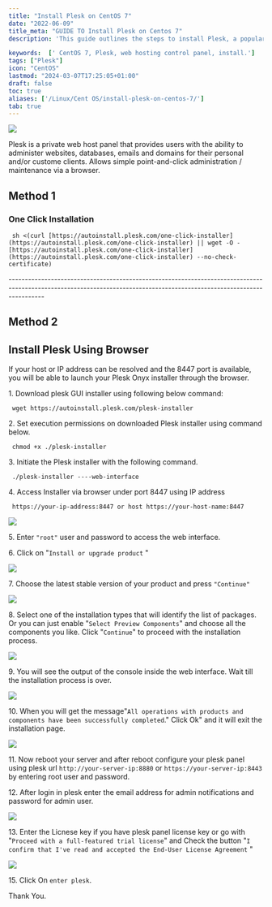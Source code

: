 ```yaml
---
title: "Install Plesk on CentOS 7"
date: "2022-06-09"
title_meta: "GUIDE TO Install Plesk on Centos 7"
description: 'This guide outlines the steps to install Plesk, a popular web hosting control panel, on your CentOS 7 system. Plesk provides a user-friendly interface for managing websites, databases, email accounts, and other web hosting aspects..'

keywords:  [' CentOS 7, Plesk, web hosting control panel, install.']
tags: ["Plesk"]
icon: "CentOS"
lastmod: "2024-03-07T17:25:05+01:00"
draft: false
toc: true
aliases: ['/Linux/Cent OS/install-plesk-on-centos-7/']
tab: true
---
```


![](images/Install-Plesk-on-CentOS-7-1024x576.png)

Plesk is a private web host panel that provides users with the ability to administer websites, databases, emails and domains for their personal and/or custome clients. Allows simple point-and-click administration / maintenance via a browser.

## **Method 1**

### One Click Installation

```
 sh <(curl [https://autoinstall.plesk.com/one-click-installer](https://autoinstall.plesk.com/one-click-installer) || wget -O - [https://autoinstall.plesk.com/one-click-installer](https://autoinstall.plesk.com/one-click-installer) --no-check-certificate) 
```

\-----------------------------------------------------------------------------------------------------------------------------------------------------------------------

## **Method** 2

## Install Plesk Using Browser

If your host or IP address can be resolved and the 8447 port is available, you will be able to launch your Plesk Onyx installer through the browser.

1\. Download plesk GUI installer using following below command:

```
 wget https://autoinstall.plesk.com/plesk-installer 
```

2\. Set execution permissions on downloaded Plesk installer using command below.

```
 chmod +x ./plesk-installer 
```

3\. Initiate the Plesk installer with the following command.

```
 ./plesk-installer ----web-interface 
```

4\. Access Installer via browser under port 8447 using IP address

```
 https://your-ip-address:8447 or host https://your-host-name:8447 
```

![](images/Screenshot_1-3.png)

5\. Enter `"root"` user and password to access the web interface.

6\. Click on "`Install or upgrade product` "

![](images/Screenshot_3-3.png)

7\. Choose the latest stable version of your product and press `"Continue"`

![](images/Screenshot_4-2.png)

8\. Select one of the installation types that will identify the list of packages. Or you can just enable "`Select Preview Components`" and choose all the components you like. Click "`Continue`" to proceed with the installation process.

![](images/Screenshot_5-2.png)

9\. You will see the output of the console inside the web interface. Wait till the installation process is over.

![](images/Screenshot_6-2.png)

10\. When you will get the message"`All operations with products and components have been successfully completed`." Click Ok" and it will exit the installation page.

![](images/Screenshot_7.png)

11\. Now reboot your server and after reboot configure your plesk panel using plesk url `http://your-server-ip:8880` or `https://your-server-ip:8443` by entering root user and password.

12\. After login in plesk enter the email address for admin notifications and password for admin user.

![](images/Screenshot_9.png)

13\. Enter the Licnese key if you have plesk panel license key or go with "`Proceed with a full-featured trial license`" and Check the button "`I confirm that I've read and accepted the End-User License Agreement` "

![](images/Screenshot_8.png)

15\. Click On `enter plesk`.

Thank You.
